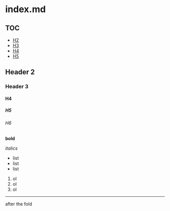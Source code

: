 # index.md

## TOC
* [H2](#header-2)
* [H3](#header-3)
* [H4](h4)
* [H5](h5)


## Header 2

### Header 3

#### H4

##### H5

###### H6

**bold**

_italics_

- list
- list
- list

1. ol
2. ol
3. ol

----

after the fold
